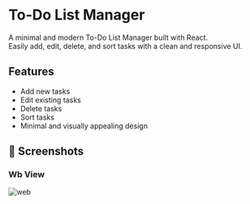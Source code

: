 # To-Do List Manager

A minimal and modern To-Do List Manager built with React.  
Easily add, edit, delete, and sort tasks with a clean and responsive UI.

## Features

- Add new tasks
- Edit existing tasks
- Delete tasks
- Sort tasks
- Minimal and visually appealing design

## 📸 Screenshots

### Wb View
![web](Screenshots/ss-web-1.jpg)
